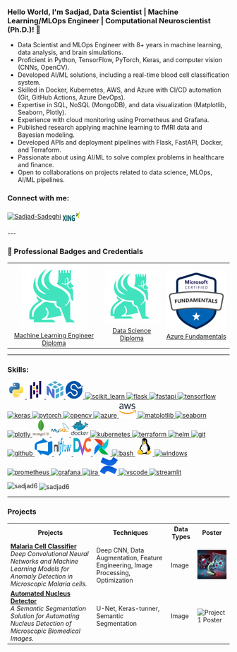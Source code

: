 ### Hello World, I'm Sadjad, Data Scientist | Machine Learning/MLOps Engineer | Computational Neuroscientist (Ph.D.)! 👋

- Data Scientist and MLOps Engineer with 8+ years in machine learning, data analysis, and brain simulations.
- Proficient in Python, TensorFlow, PyTorch, Keras, and computer vision (CNNs, OpenCV).
- Developed AI/ML solutions, including a real-time blood cell classification system.
- Skilled in Docker, Kubernetes, AWS, and Azure with CI/CD automation (Git, GitHub Actions, Azure DevOps).
- Expertise in SQL, NoSQL (MongoDB), and data visualization (Matplotlib, Seaborn, Plotly).
- Experience with cloud monitoring using Prometheus and Grafana.
- Published research applying machine learning to fMRI data and Bayesian modeling.
- Developed APIs and deployment pipelines with Flask, FastAPI, Docker, and Terraform.
- Passionate about using AI/ML to solve complex problems in healthcare and finance.
- Open to collaborations on projects related to data science, MLOps, AI/ML pipelines.

<h3 align="left">Connect with me:</h3>
<p align="left">
<a href="https://www.linkedin.com/in/sadjadsadeghi/" target="blank"><img align="center" src="https://raw.githubusercontent.com/rahuldkjain/github-profile-readme-generator/master/src/images/icons/Social/linked-in-alt.svg" alt="Sadjad-Sadeghi" height="30" width="40" /></a>
<a href="https://www.xing.com/profile/Sadjad_Sadeghi/web_profiles" target="blank"><img align="center" src="https://github.com/sadjad6/Sadjad6/blob/main/Xing-Logo.png" alt="Sadjad_Sadeghi" height="30" width="40" /></a>

</p>
---

### 🏅 Professional Badges and Credentials

<table style="border: 0; border-spacing: 0;">
  <tr>
    <td align="center" style="border: 0;">
      <a href="https://files.datascientest.com/diploma/1168720e-2438-4bf6-9cca-4930562ee26f.pdf">
        <img src="./datascientest.png" width="150">
        <br>Machine Learning Engineer Diploma
      </a>
    </td>
    <td align="center" style="border: 0;">
      <a href="https://files.datascientest.com/diploma/32b1d4b9-6658-45e6-8716-a616479e7783.pdf">
        <img src="./datascientest.png" width="150">
        <br>Data Science Diploma
      </a>
    </td>
    <td align="center" style="border: 0;">
      <a href="https://learn.microsoft.com/api/credentials/share/en-us/SadjadSadeghi-5193/75737191D3780AC0?sharingId=86425B7D613245BB">
        <img src="./microsoft-certified-fundamentals-badge.svg" width="150">
        <br>Azure Fundamentals
      </a>
    </td>
  </tr>
</table>

---
<h3 align="left">Skills:</h3>
<p align="left">
  <!-- Python -->
  <a href="https://www.python.org" target="_blank" rel="noreferrer"> 
    <img src="https://raw.githubusercontent.com/devicons/devicon/master/icons/python/python-original.svg" alt="python" width="40" height="40"/> 
  </a> 
  <!-- Pandas -->
  <a href="https://pandas.pydata.org/" target="_blank" rel="noreferrer"> 
    <img src="https://raw.githubusercontent.com/devicons/devicon/2ae2a900d2f041da66e950e4d48052658d850630/icons/pandas/pandas-original.svg" alt="pandas" width="40" height="40"/> 
  </a> 
  <!-- NumPy -->
  <a href="https://numpy.org/" target="_blank" rel="noreferrer"> 
    <img src="https://raw.githubusercontent.com/devicons/devicon/master/icons/numpy/numpy-original.svg" alt="numpy" width="40" height="40"/>
  </a>
  <!-- SciPy -->
  <a href="https://scipy.org/" target="_blank" rel="noreferrer"> 
    <img src="./scipy-logo.png" alt="scipy" width="40" height="40"/>
  </a>
  <!-- Scikit-learn -->
  <a href="https://scikit-learn.org/" target="_blank" rel="noreferrer"> 
    <img src="https://upload.wikimedia.org/wikipedia/commons/0/05/Scikit_learn_logo_small.svg" alt="scikit_learn" width="40" height="40"/> 
  </a>
  <!-- Flask -->
  <a href="https://flask.palletsprojects.com/" target="_blank" rel="noreferrer"> 
    <img src="https://www.vectorlogo.zone/logos/pocoo_flask/pocoo_flask-icon.svg" alt="flask" width="40" height="40"/> 
  </a>
  <!-- FastAPI -->
  <a href="https://fastapi.tiangolo.com/" target="_blank" rel="noreferrer"> 
    <img src="https://cdn.worldvectorlogo.com/logos/fastapi-1.svg" alt="fastapi" width="40" height="40"/>
  </a>
  <!-- TensorFlow -->
  <a href="https://www.tensorflow.org" target="_blank" rel="noreferrer"> 
    <img src="https://www.vectorlogo.zone/logos/tensorflow/tensorflow-icon.svg" alt="tensorflow" width="40" height="40"/> 
  </a> 
  <!-- Keras -->
  <a href="https://keras.io/" target="_blank" rel="noreferrer">
    <img src="https://upload.wikimedia.org/wikipedia/commons/a/ae/Keras_logo.svg" alt="keras" width="40" height="40"/>
  </a>
  <!-- PyTorch -->
  <a href="https://pytorch.org/" target="_blank" rel="noreferrer"> 
    <img src="https://www.vectorlogo.zone/logos/pytorch/pytorch-icon.svg" alt="pytorch" width="40" height="40"/> 
  </a>
  <!-- OpenCV -->
  <a href="https://opencv.org/" target="_blank" rel="noreferrer"> 
    <img src="https://www.vectorlogo.zone/logos/opencv/opencv-icon.svg" alt="opencv" width="40" height="40"/> 
  </a> 
  <!-- Microsoft Azure -->
  <a href="https://azure.microsoft.com/en-in/" target="_blank" rel="noreferrer"> 
    <img src="https://www.vectorlogo.zone/logos/microsoft_azure/microsoft_azure-icon.svg" alt="azure" width="40" height="40"/> 
  </a> 
  <!-- AWS -->
  <a href="https://aws.amazon.com" target="_blank" rel="noreferrer"> 
    <img src="https://raw.githubusercontent.com/devicons/devicon/master/icons/amazonwebservices/amazonwebservices-original-wordmark.svg" alt="aws" width="40" height="40"/> 
  </a> 
  <!-- Matplotlib -->
  <a href="https://matplotlib.org/" target="_blank" rel="noreferrer"> 
    <img src="https://upload.wikimedia.org/wikipedia/commons/8/84/Matplotlib_icon.svg" alt="matplotlib" width="40" height="40"/>
  </a>
  <!-- Seaborn -->
  <a href="https://seaborn.pydata.org/" target="_blank" rel="noreferrer"> 
    <img src="https://seaborn.pydata.org/_images/logo-mark-lightbg.svg" alt="seaborn" width="40" height="40"/> 
  </a>
  <!-- Plotly -->
  <a href="https://plotly.com/" target="_blank" rel="noreferrer">
    <img src="https://images.plot.ly/logo/new-branding/plotly-logomark.png" alt="plotly" width="40" height="40"/>
  </a>
  <!-- MongoDB -->
  <a href="https://www.mongodb.com/" target="_blank" rel="noreferrer"> 
    <img src="https://raw.githubusercontent.com/devicons/devicon/master/icons/mongodb/mongodb-original-wordmark.svg" alt="mongodb" width="40" height="40"/> 
  </a> 
  <!-- SQL -->
  <a href="https://www.mysql.com/" target="_blank" rel="noreferrer"> 
    <img src="https://raw.githubusercontent.com/devicons/devicon/master/icons/mysql/mysql-original-wordmark.svg" alt="mysql" width="40" height="40"/> 
  </a>
  <!-- Docker -->
  <a href="https://www.docker.com/" target="_blank" rel="noreferrer"> 
    <img src="https://raw.githubusercontent.com/devicons/devicon/master/icons/docker/docker-original-wordmark.svg" alt="docker" width="40" height="40"/> 
  </a> 
  <!-- Kubernetes -->
  <a href="https://kubernetes.io/" target="_blank" rel="noreferrer">
    <img src="https://www.vectorlogo.zone/logos/kubernetes/kubernetes-icon.svg" alt="kubernetes" width="40" height="40"/>
  </a>
  <!-- Terraform -->
  <a href="https://www.terraform.io/" target="_blank" rel="noreferrer"> 
    <img src="https://www.vectorlogo.zone/logos/terraformio/terraformio-icon.svg" alt="terraform" width="40" height="40"/> 
  </a>
  <!-- Helm -->
  <a href="https://helm.sh/" target="_blank" rel="noreferrer"> 
    <img src="https://www.vectorlogo.zone/logos/helmsh/helmsh-icon.svg" alt="helm" width="40" height="40"/>
  </a>
  <!-- Git -->
  <a href="https://git-scm.com/" target="_blank" rel="noreferrer"> 
    <img src="https://www.vectorlogo.zone/logos/git-scm/git-scm-icon.svg" alt="git" width="40" height="40"/> 
  </a>
  <!-- GitHub -->
  <a href="https://github.com/" target="_blank" rel="noreferrer"> 
    <img src="https://www.vectorlogo.zone/logos/github/github-tile.svg" alt="github" width="40" height="40"/> 
  </a>
  <!-- Azure DevOps -->
  <a href="https://azure.microsoft.com/en-us/services/devops/" target="_blank" rel="noreferrer">
    <img src="./azuredevops.png" alt="azuredevops" width="40" height="40"/>
  </a>
  <!-- MLflow -->
  <a href="https://mlflow.org/" target="_blank" rel="noreferrer">
    <img src="./MLflow.png" alt="mlflow" width="40" height="40"/>
  </a>
  <!-- DVC -->
  <a href="https://dvc.org/" target="_blank" rel="noreferrer">
    <img src="./DVC.png" alt="dvc" width="40" height="40"/>
  </a>
  <!-- Airflow -->
  <a href="https://airflow.apache.org/" target="_blank" rel="noreferrer">
    <img src="./Airflow.png" alt="airflow" width="40" height="40"/>
  </a>
  <!-- Bash -->
  <a href="https://www.gnu.org/software/bash/" target="_blank" rel="noreferrer"> 
    <img src="https://www.vectorlogo.zone/logos/gnu_bash/gnu_bash-icon.svg" alt="bash" width="40" height="40"/> 
  </a> 
  <!-- Linux -->
  <a href="https://www.linux.org/" target="_blank" rel="noreferrer"> 
    <img src="https://raw.githubusercontent.com/devicons/devicon/master/icons/linux/linux-original.svg" alt="linux" width="40" height="40"/> 
  </a> 
  <!-- Windows -->
  <a href="https://www.microsoft.com/en-us/windows" target="_blank" rel="noreferrer">
    <img src="https://www.vectorlogo.zone/logos/microsoft/microsoft-icon.svg" alt="windows" width="40" height="40"/>
  </a>
  <!-- Prometheus -->
  <a href="https://prometheus.io/" target="_blank" rel="noreferrer">
    <img src="https://www.vectorlogo.zone/logos/prometheusio/prometheusio-icon.svg" alt="prometheus" width="40" height="40"/>
  </a>
  <!-- Grafana -->
  <a href="https://grafana.com/" target="_blank" rel="noreferrer">
    <img src="https://www.vectorlogo.zone/logos/grafana/grafana-icon.svg" alt="grafana" width="40" height="40"/>
  </a>
  <!-- Jira -->
  <a href="https://www.atlassian.com/software/jira" target="_blank" rel="noreferrer">
    <img src="https://www.vectorlogo.zone/logos/atlassian_jira/atlassian_jira-icon.svg" alt="jira" width="40" height="40"/>
  </a>
  <!-- Confluence -->
  <a href="https://www.atlassian.com/software/confluence" target="_blank" rel="noreferrer">
    <img src="./confluence.png" alt="confluence" width="40" height="40"/>
  </a>
  <!-- VS Code -->
  <a href="https://code.visualstudio.com/" target="_blank" rel="noreferrer">
    <img src="https://www.vectorlogo.zone/logos/visualstudio_code/visualstudio_code-icon.svg" alt="vscode" width="40" height="40"/>
  </a>
  <!-- Streamlit -->
  <a href="https://streamlit.io/" target="_blank" rel="noreferrer">
    <img src="https://streamlit.io/images/brand/streamlit-mark-color.svg" alt="streamlit" width="40" height="40"/>
  </a>
</p>


<p><img align="left" src="https://github-readme-stats.vercel.app/api/top-langs?username=sadjad6&show_icons=true&locale=en&layout=compact" alt="sadjad6" /></p>

<p>&nbsp;<img align="center" src="https://github-readme-stats.vercel.app/api?username=sadjad6&show_icons=true&locale=en" alt="sadjad6" /></p>

---

### Projects

<table>
  <tr>
    <th>Projects</th>
    <th>Techniques</th>
    <th>Data Types</th>
    <th>Poster</th>
  </tr>
<tr>
    <td>
      <a href="https://github.com/sadjad6/CNN-Predictor-for-Malaria_Cells-LIME-CAM.git"><strong>Malaria Cell Classifier</strong></a><br>
      <em>Deep Convolutional Neural Networks and Machine Learning Models for Anomaly Detection in Microscopic Malaria cells.</em>
    </td>
    <td>Deep CNN, Data Augmentation, Feature Engineering, Image Processing, Optimization</td>
    <td>Image</td>
    <td><img src="MalariaClassifierArtImage.png" alt="Project 1 Poster" width="200"></td>
  </tr>
  <tr>
    <td>
      <a href="https://github.com/sadjad6/Automated-Cell-Semantic-Segmentation-with-UNet.git"><strong>Automated Nucleus Detector</strong></a><br>
      <em>A Semantic Segmentation Solution for Automating Nucleus Detection of Microscopic Biomedical Images.</em>
    </td>
    <td>U-Net, Keras-tunner, Semantic Segmentation</td>
    <td>Image</td>
    <td><img src="giphy.gif" alt="Project 1 Poster" width="200"></td>
  </tr>
  </table>
